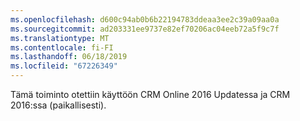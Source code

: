 ```yaml
---
ms.openlocfilehash: d600c94ab0b6b22194783ddeaa3ee2c39a09aa0a
ms.sourcegitcommit: ad203331ee9737e82ef70206ac04eeb72a5f9c7f
ms.translationtype: MT
ms.contentlocale: fi-FI
ms.lasthandoff: 06/18/2019
ms.locfileid: "67226349"
---
```

Tämä toiminto otettiin käyttöön CRM Online 2016 Updatessa ja CRM 2016:ssa (paikallisesti).